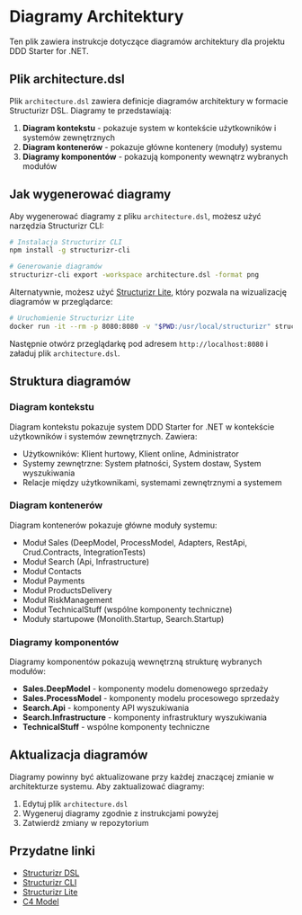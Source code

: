 # Diagramy Architektury

Ten plik zawiera instrukcje dotyczące diagramów architektury dla projektu DDD Starter for .NET.

## Plik architecture.dsl

Plik `architecture.dsl` zawiera definicje diagramów architektury w formacie Structurizr DSL. Diagramy te przedstawiają:

1. **Diagram kontekstu** - pokazuje system w kontekście użytkowników i systemów zewnętrznych
2. **Diagram kontenerów** - pokazuje główne kontenery (moduły) systemu
3. **Diagramy komponentów** - pokazują komponenty wewnątrz wybranych modułów

## Jak wygenerować diagramy

Aby wygenerować diagramy z pliku `architecture.dsl`, możesz użyć narzędzia Structurizr CLI:

```bash
# Instalacja Structurizr CLI
npm install -g structurizr-cli

# Generowanie diagramów
structurizr-cli export -workspace architecture.dsl -format png
```

Alternatywnie, możesz użyć [Structurizr Lite](https://github.com/structurizr/lite), który pozwala na wizualizację diagramów w przeglądarce:

```bash
# Uruchomienie Structurizr Lite
docker run -it --rm -p 8080:8080 -v "$PWD:/usr/local/structurizr" structurizr/lite
```

Następnie otwórz przeglądarkę pod adresem `http://localhost:8080` i załaduj plik `architecture.dsl`.

## Struktura diagramów

### Diagram kontekstu

Diagram kontekstu pokazuje system DDD Starter for .NET w kontekście użytkowników i systemów zewnętrznych. Zawiera:

- Użytkowników: Klient hurtowy, Klient online, Administrator
- Systemy zewnętrzne: System płatności, System dostaw, System wyszukiwania
- Relacje między użytkownikami, systemami zewnętrznymi a systemem

### Diagram kontenerów

Diagram kontenerów pokazuje główne moduły systemu:

- Moduł Sales (DeepModel, ProcessModel, Adapters, RestApi, Crud.Contracts, IntegrationTests)
- Moduł Search (Api, Infrastructure)
- Moduł Contacts
- Moduł Payments
- Moduł ProductsDelivery
- Moduł RiskManagement
- Moduł TechnicalStuff (wspólne komponenty techniczne)
- Moduły startupowe (Monolith.Startup, Search.Startup)

### Diagramy komponentów

Diagramy komponentów pokazują wewnętrzną strukturę wybranych modułów:

- **Sales.DeepModel** - komponenty modelu domenowego sprzedaży
- **Sales.ProcessModel** - komponenty modelu procesowego sprzedaży
- **Search.Api** - komponenty API wyszukiwania
- **Search.Infrastructure** - komponenty infrastruktury wyszukiwania
- **TechnicalStuff** - wspólne komponenty techniczne

## Aktualizacja diagramów

Diagramy powinny być aktualizowane przy każdej znaczącej zmianie w architekturze systemu. Aby zaktualizować diagramy:

1. Edytuj plik `architecture.dsl`
2. Wygeneruj diagramy zgodnie z instrukcjami powyżej
3. Zatwierdź zmiany w repozytorium

## Przydatne linki

- [Structurizr DSL](https://github.com/structurizr/dsl)
- [Structurizr CLI](https://github.com/structurizr/cli)
- [Structurizr Lite](https://github.com/structurizr/lite)
- [C4 Model](https://c4model.com/) 